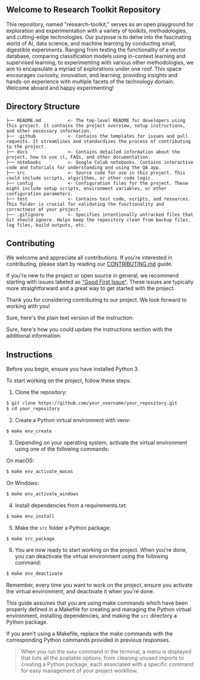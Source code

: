 ## Welcome to Research Toolkit Repository

This repository, named "research-toolkit," serves as an open playground
for exploration and experimentation with a variety of toolkits,
methodologies, and cutting-edge technologies. Our purpose is to delve
into the fascinating world of AI, data science, and machine learning by
conducting small, digestible experiments. Ranging from testing the
functionality of a vector database, comparing classification models
using in-context learning and supervised learning, to experimenting with
various other methodologies, we aim to encapsulate a myriad of
explorations under one roof. This space encourages curiosity,
innovation, and learning, providing insights and hands-on experience
with multiple facets of the technology domain. Welcome aboard and happy
experimenting!

## Directory Structure

```text
├── README.md          <- The top-level README for developers using this project. It contains the project overview, setup instructions, and other necessary information.
├── .github            <- Contains the templates for issues and pull requests. It streamlines and standardizes the process of contributing to the project.
├── docs               <- Contains detailed information about the project, how to use it, FAQs, and other documentation.
├── notebooks          <- Google Colab notebooks. Contains interactive code and tutorials for understanding and using the QA app.
├── src                <- Source code for use in this project. This could include scripts, algorithms, or other code logic.
├── config             <- Configuration files for the project. These might include setup scripts, environment variables, or other configuration parameters.
├── test               <- Contains test code, scripts, and resources. This folder is crucial for validating the functionality and correctness of your project.
├── .gitignore         <- Specifies intentionally untracked files that Git should ignore. Helps keep the repository clean from backup files, log files, build outputs, etc.
```

## Contributing

We welcome and appreciate all contributions. If you're interested in
contributing, please start by reading our
[CONTRIBUTING.md](./docs/CONTRIBUTING.md) guide.

If you're new to the project or open source in general, we recommend
starting with issues labeled as ["Good First
Issue"](https://github.com/LLMsLab/qa-app-lab/issues/1). These issues
are typically more straightforward and a great way to get started with
the project.

Thank you for considering contributing to our project. We look forward
to working with you!

Sure, here's the plain text version of the instruction:

Sure, here's how you could update the instructions section with the additional information:

## Instructions

Before you begin, ensure you have installed Python 3. 

To start working on the project, follow these steps:

1. Clone the repository:

```bash
$ git clone https://github.com/your_username/your_repository.git
$ cd your_repository
```

2. Create a Python virtual environment with venv:

```bash
$ make env_create
```

3. Depending on your operating system, activate the virtual environment using one of the following commands:

On macOS:

```bash
$ make env_activate_macos
```

On Windows:

```bash
$ make env_activate_windows
```

4. Install dependencies from a requirements.txt:

```bash
$ make env_install
```

5. Make the `src` folder a Python package:

```bash
$ make src_package
```

6. You are now ready to start working on the project. When you're done, you can deactivate the virtual environment using the following command:

```bash
$ make env_deactivate
```

Remember, every time you want to work on the project, ensure you
activate the virtual environment, and deactivate it when you're done.

This guide assumes that you are using make commands which have been properly defined in a Makefile for creating and managing the Python virtual environment, installing dependencies, and making the `src` directory a Python package.

If you aren't using a Makefile, replace the make commands with the
corresponding Python commands provided in previous responses.

> When you run the `make` command in the terminal, a menu is displayed that lists all the available options, from cleaning unused imports to creating a Python package, each associated with a specific command for easy management of your project workflow.